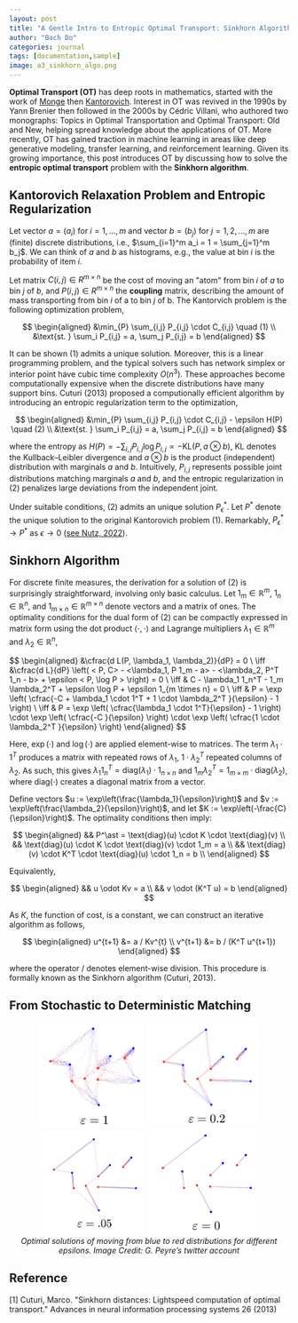 ```yaml
---
layout: post
title: "A Gentle Intro to Entropic Optimal Transport: Sinkhorn Algorithm"
author: "Bach Do"
categories: journal
tags: [documentation,sample]
image: a3_sinkhorn_algo.png
---
```


**Optimal Transport (OT)** has deep roots in mathematics, started with the work of [Monge](https://tinyurl.com/4aa33a2f) then [Kantorovich](https://tinyurl.com/bdeys323). Interest in OT was revived in the 1990s by Yann Brenier then followed in the 2000s by Cédric Villani, who authored two monographs: Topics in Optimal Transportation and Optimal Transport: Old and New, helping spread knowledge about the applications of OT. More recently, OT has gained traction in machine learning in areas like deep generative modeling, transfer learning, and reinforcement learning. Given its growing importance, this post introduces OT by discussing how to solve the **entropic optimal transport** problem with the **Sinkhorn algorithm**.

## Kantorovich Relaxation Problem and Entropic Regularization

Let vector $a = (a_i)$ for $i = 1, \ldots, m$ and vector $b = (b_j)$ for $j = 1, 2, \ldots, m$ are (finite) discrete distributions, i.e., $\sum_{i=1}^m a_i = 1 = \sum_{j=1}^m b_j$. We can think of $a$ and $b$ as histograms, e.g., the value at bin $i$ is the probability of item $i$. 

Let matrix $C(i,j) \in R^{m \times n}$ be the cost of moving an "atom" from bin $i$ of $a$ to bin $j$ of $b$, and $P(i, j) \in R^{m \times n}$ the **coupling** matrix, describing the amount of mass transporting from bin $i$ of a to bin $j$ of b. The Kantorvich problem is the following optimization problem,

$$
\begin{aligned}
&\min_{P} \sum_{i,j} P_{i,j} \cdot C_{i,j} \quad (1) \\
&\text{st. } \sum_i P_{i,j} = a, \sum_j P_{i,j} = b
\end{aligned}
$$

It can be shown $(1)$ admits a unique solution. Moreover, this is a linear programming problem, and the typical solvers such has network simplex or interior point have cubic time complexity $O(n^3)$. These approaches become computationally expensive when the discrete distributions have many support bins. Cuturi (2013) proposed a computionally efficient algorithm by introducing an entropic regularization term to the optimization,

$$
\begin{aligned}
&\min_{P} \sum_{i,j} P_{i,j} \cdot C_{i,j} - \epsilon H(P) \quad (2) \\
&\text{st. } \sum_i P_{i,j} = a, \sum_j P_{i,j} = b
\end{aligned}
$$

where the entropy as $H(P) = -\sum_{i,j} P_{i,j} \log P_{i,j} \propto -\text{KL}(P, a \otimes b)$, KL denotes the Kullback–Leibler divergence and $a \otimes b$ is the product (independent) distribution with marginals $a$ and $b$. Intuitively, $P_{i,j}$ represents possible joint distributions matching marginals $a$ and $b$, and the entropic regularization in (2) penalizes large deviations from the independent joint. 

Under suitable conditions, (2) admits an unique solution $P_{\epsilon}^\ast$. Let $P^\ast$ denote the unique solution to the original Kantorovich problem (1). Remarkably, $P_\epsilon^* \to P^*$ as $\epsilon \to 0$ ([see Nutz, 2022](https://www.math.columbia.edu/~mnutz/docs/EOT_lecture_notes.pdf)).

## Sinkhorn Algorithm

For discrete finite measures, the derivation for a solution of $(2)$ is surprisingly straightforward, involving only basic calculus. Let $1_m \in \mathbb{R}^m$, $1_n \in \mathbb{R}^n$, and $1_{m \times n} \in \mathbb{R}^{m \times n}$ denote vectors and a matrix of ones. The optimality conditions for the dual form of (2) can be compactly expressed in matrix form using the dot product $\langle \cdot, \cdot \rangle$ and Lagrange multipliers $\lambda_1 \in \mathbb{R}^m$ and $\lambda_2 \in \mathbb{R}^n$,

$$
\begin{aligned}
&\cfrac{d L(P, \lambda_1, \lambda_2)}{dP} = 0 \\
\iff &\cfrac{d L}{dP} \left(  < P, C> - <\lambda_1, P 1_m - a> - <\lambda_2, P^T 1_n - b> + \epsilon < P, \log P > \right)   = 0 \\
\iff & C - \lambda_1 1_n^T - 1_m \lambda_2^T + \epsilon \log P + \epsilon 1_{m \times n} = 0 \\
\iff & P = \exp \left( \cfrac{-C + \lambda_1 \cdot 1^T + 1 \cdot \lambda_2^T  \}{\epsilon} - 1 \right) \\
\iff & P = \exp \left( \cfrac{\lambda_1 \cdot 1^T}{\epsilon} - 1 \right) \cdot \exp \left( \cfrac{-C }{\epsilon}  \right) \cdot \exp \left( \cfrac{1 \cdot \lambda_2^T }{\epsilon}  \right)
\end{aligned}
$$

Here, $\exp(\cdot)$ and $\log(\cdot)$ are applied element-wise to matrices. The term $\lambda_1 \cdot 1^T$ produces a matrix with repeated rows of $\lambda_1$, $1 \cdot \lambda_2^T$ repeated columns of $\lambda_2$. As such, this gives $\lambda_1 1_n^T = \text{diag}(\lambda_1) \cdot 1_{n \times n}$ and $1_m \lambda_2^T = 1_{m \times m} \cdot \text{diag}(\lambda_2)$, where $\text{diag}(\cdot)$ creates a diagonal matrix from a vector.

Define vectors $u := \exp\left(\frac{\lambda_1}{\epsilon}\right)$ and $v := \exp\left(\frac{\lambda_2}{\epsilon}\right)$, and let $K := \exp\left(-\frac{C}{\epsilon}\right)$. The optimality conditions then imply:

$$
\begin{aligned}
&& P^\ast = \text{diag}(u) \cdot K \cdot \text{diag}(v) \\
&& \text{diag}(u) \cdot K \cdot \text{diag}(v) \cdot 1_m = a \\
&& \text{diag}(v) \cdot K^T \cdot \text{diag}(u) \cdot 1_n = b \\
\end{aligned}
$$

Equivalently,

$$
\begin{aligned}
&& u \odot Kv = a \\
&& v \odot (K^T u) = b
\end{aligned}
$$

As $K$, the function of cost, is a constant, we can construct an iterative algorithm as follows,

$$
\begin{aligned}
u^{t+1} &= a / Kv^{t} \\
v^{t+1} &= b / (K^T u^{t+1})  
\end{aligned}
$$

where the operator $/$ denotes element-wise division. This procedure is formally known as the Sinkhorn algorithm (Cuturi, 2013).

## From Stochastic to Deterministic Matching

<p align="center">
<img src="https://github.com/bachvietdo01/bachvietdo01.github.io/blob/main/assets/img/a3_sinkhorn_eps100.png?raw=true" alt="eps100" width="190"/>
<img src="https://github.com/bachvietdo01/bachvietdo01.github.io/blob/main/assets/img/a3_sinkhorn_eps020.png?raw=true" alt="eps020" width="200"/>
<img src="https://github.com/bachvietdo01/bachvietdo01.github.io/blob/main/assets/img/a3_sinkhorn_eps005.png?raw=true" alt="eps005" width="185"/>
<img src="https://github.com/bachvietdo01/bachvietdo01.github.io/blob/main/assets/img/a3_sinkhorn_eps000.png?raw=true" alt="eps000" width="200"/>
<br>
<em>Optimal solutions of moving from blue to red distributions for different epsilons. Image Credit: G. Peyre’s twitter account</em>
</p>


## Reference

[1] Cuturi, Marco. "Sinkhorn distances: Lightspeed computation of optimal transport." Advances in neural information processing systems 26 (2013)






